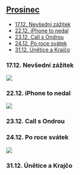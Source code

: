 ## [Prosinec](2021.md)  <!-- omit in toc --> 

- [17.12. Nevšední zážitek](#1712-nevšední-zážitek)
- [22.12. iPhone to nedal](#2212-iphone-to-nedal)
- [23.12. Call s Ondrou](#2312-call-s-ondrou)
- [24.12. Po roce svátek](#2412-po-roce-svátek)
- [31.12. Únětice a Krajčo](#3112-únětice-a-krajčo)

### 17.12. Nevšední zážitek

<a href="../images/2021_december/17_1.jpg" target="_blank"><img src="../images/thumbnails/2021_december/17_1.jpg"></a>

### 22.12. iPhone to nedal

<a href="../images/2021_december/23_1.jpg" target="_blank"><img src="../images/thumbnails/2021_december/23_1.jpg"></a>

### 23.12. Call s Ondrou

### 24.12. Po roce svátek

<a href="../images/2021_december/24_1.jpg" target="_blank"><img src="../images/thumbnails/2021_december/24_1.jpg"></a>

### 31.12. Únětice a Krajčo
